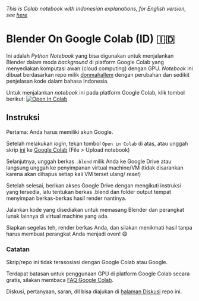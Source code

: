 *This is Colab notebook with Indonesian explanations, for English version, see [here](https://github.com/yassir-a-p/blender-on-colab)*

# Blender On Google Colab (ID) :indonesia:

Ini adalah *Python Notebook* yang bisa digunakan untuk menjalankan Blender dalam moda *background* di platform Google Colab yang menyediakan komputasi awan (cloud computing) dengan GPU. *Notebook* ini dibuat berdasarkan repo milik [donmahallem](https://github.com/donmahallem/colab_blender) dengan perubahan dan sedikit penjelasan kode dalam bahasa Indonesia.

Untuk menjalankan *notebook* ini pada platform Google Colab, klik tombol berikut:
[![Open In Colab](https://colab.research.google.com/assets/colab-badge.svg)](https://colab.research.google.com/github/yassir-a-p/blender-on-colab-id/blob/master/blender-on-colab-id.ipynb)


## Instruksi

Pertama: Anda harus memiliki akun Google.

Setelah melakukan *login*, tekan tombol `Open in Colab` di atas, atau unggah skrip [ini](https://colab.research.google.com/github/yassir-a-p/blender-on-colab-id/blob/master/blender-on-colab-id.ipynb) ke [Google Colab](https://colab.research.google.com/) (File > Upload notebook)

Selanjutnya, unggah berkas `.blend` milik Anda ke Google Drive atau langsung unggah ke penyimpanan virtual machine/VM (tidak disarankan karena akan dihapus setiap kali VM terset ulang/ *reset*)

Setelah selesai, berikan akses Google Drive dengan mengikuti instruksi yang tersedia, lalu tentukan berkas .blend dan folder output tempat menyimpan berkas-berkas hasil render nantinya.

Jalankan kode yang disediakan untuk memasang Blender dan perangkat lunak lainnya di virtual machine yang ada.

Siapkan segelas teh, render berkas Anda, dan silakan menikmati hasil tanpa harus membuat perangkat Anda menjadi oven! 😄

### Catatan

Skrip/repo ini tidak terasosiasi dengan Google Colab atau Google.

Terdapat batasan untuk penggunaan GPU di platform Google Colab secara gratis, silakan membaca [FAQ Google Colab](https://research.google.com/colaboratory/faq.html).

Diskusi, pertanyaan, saran, dll bisa diajukan di [halaman Diskusi](https://github.com/yassir-a-p/blender-on-colab-id/discussions) repo ini.
